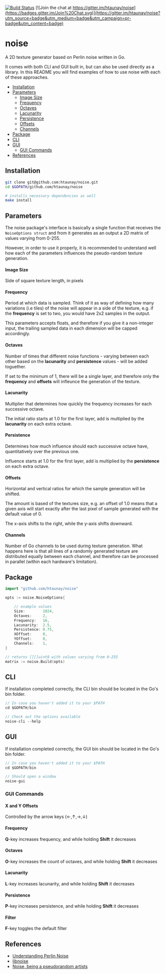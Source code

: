 [![Build Status](https://travis-ci.org/htaunay/noise.svg?branch=master)](https://travis-ci.org/htaunay/noise)
[![Join the chat at https://gitter.im/htaunay/noise](https://badges.gitter.im/Join%20Chat.svg)](https://gitter.im/htaunay/noise?utm_source=badge&utm_medium=badge&utm_campaign=pr-badge&utm_content=badge)

noise
=====

A 2D texture generator based on Perlin noise written in Go.

It comes with both CLI and GUI built in, but can also be used directly as a
library. In this README you will find examples of how to use noise with each
of these approaches.

* [Installation](#installation)
* [Parameters](#parameters)
	* [Image Size](#image-size)
	* [Frequency](#frequency)
	* [Octaves](#octaves)
	* [Lacunarity](#lacunarity)
	* [Persistence](#persistence)
	* [Offsets](#offsets)
	* [Channels](#channels)
* [Package](#package)
* [CLI](#cli)
* [GUI](#gui)
	* [GUI Commands](#gui-commands)
* [References](#references)

## Installation

```bash
git clone git@github.com:htaunay/noise.git
cd $GOPATH/github.com/htaunay/noise

# installs necessary dependencies as well
make install
```

## Parameters

The noise package's interface is basically a single function that receives
the `NoiseOptions struct` and from it generates as an output a 2D matrix of
values varying from 0-255.

However, in order to use it properly, it is recommended to understand
well how each of the parameters influences the pseudo-random texture
generation.

#### Image Size

Side of square texture length, in pixels

#### Frequency

Period at which data is sampled. Think of it as way of defining how many
variations (i.e tiles) of the noise will appear in a side of the texture,
e.g. if the **frequency** is set to two, you would have 2x2 samples in the
output.

This parameters accepts floats, and therefore if you give it a non-integer
input, the trailing sampled data in each dimension will be capped accordingly.

#### Octaves

Number of times that different noise functions - varying between each other
based on the **lacunarity** and **persistence** values - will be added toguether.

If set to the minimum of 1, there will be a single layer, and therefore only
the **frequency** and **offsets** will infleunce the generation of the texture.

#### Lacunarity

Multiplier that determines how quickly the frequency increases for each
successive octave.

The initial ratio starts at 1.0 for the first layer, add is multiplied by the
**lacunarity** on each extra octave.

#### Persistence

Determines how much influence should each successive octave have, quantitatively
over the previous one.

Influence starts at 1.0 for the first layer, add is multiplied by the
**persistence** on each extra octave.

#### Offsets

Horizontal and vertical ratios for which the sample generation will be shifted.

The amount is based of the textures size, e.g. an offset of 1.0 means that a
given axis will start exactly after the last pixel of sample generated with
the default value of 0.

The x-axis shifts to the right, while the y-axis shifts downward.

#### Channels

Number of Go channels to be used during texture generation. What happens here
is that all lines of a randomly generated texture are distributed equally
between each channel, and therefore can be processed in parallel (within each
hardware's limitation).

## Package

```go
import "github.com/htaunay/noise"

opts := noise.NoiseOptions{

	// example values
	Size:        1024,
	Octaves:     2,
	Frequency:   16,
	Lacunarity:  2.5,
	Persistence: 0.75,
	XOffset:     0,
	YOffset:     0,
	Channels:    1,
}

// returns [][]uint8 with values varying from 0-255
matrix := noise.Build(opts)
```

## CLI

If installation completed correctly, the CLI bin should be located in the
Go's bin folder.

```go
// In case you haven't added it to your $PATH
cd $GOPATH/bin

// Check out the options available
noise-cli --help
```

## GUI

If installation completed correctly, the GUI bin should be located in the
Go's bin folder.

```go
// In case you haven't added it to your $PATH
cd $GOPATH/bin

// Should open a window
noise-gui
```

### GUI Commands

#### X and Y Offsets

Controlled by the arrow keys (←,↑,→,↓)

#### Frequency

**Q**-key increases frequency, and while holding **Shift** it decreases

#### Octaves

**O**-key increases the count of octaves, and while holding **Shift** it decreases

#### Lacunarity

**L**-key increases lacunarity, and while holding **Shift** it decreases

#### Persistence

**P**-key increases persistence, and while holding **Shift** it decreases

#### Filter

**F**-key toggles the default filter

## References

* [Understanding Perlin Noise](http://flafla2.github.io/2014/08/09/perlinnoise.html)
* [libnoise](http://libnoise.sourceforge.net/index.html)
* [Noise, being a pseudorandom artists](http://catlikecoding.com/unity/tutorials/noise/)
